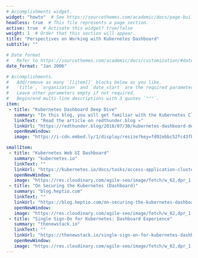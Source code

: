 ```yaml
---
# Accomplishments widget.
widget: "howto"  # See https://sourcethemes.com/academic/docs/page-builder/
headless: true  # This file represents a page section.
active: true  # Activate this widget? true/false
weight: 1  # Order that this section will appear.
title: "Perspectives on Working with Kubernetes Dashboard"
subtitle: ""

# Date format
#   Refer to https://sourcethemes.com/academic/docs/customization/#date-format
date_format: "Jan 2006"

# Accomplishments.
#   Add/remove as many `[[item]]` blocks below as you like.
#   `title`, `organization` and `date_start` are the required parameters.
#   Leave other parameters empty if not required.
#   Begin/end multi-line descriptions with 3 quotes `"""`.
item: 
 - title: "Kubernetes Dashboard Deep Dive"
   summary: "In this blog, you will get familiar with the Kubernetes Cluster UI Dashboard and with the various components that are pre-deployed in your sandbox environment."
   linkText: "Read the article on redthunder.blog »"
   linkUrl: "https://redthunder.blog/2018/07/30/kubernetes-dashboard-deep-dive/"
   openNewWindow: 
   image: "https://i-cdn.embed.ly/1/display/resize?key=fd92ebbc52fc43fb98f69e50e7893c13&url=https%3A%2F%2Fsolutionsanz.files.wordpress.com%2F2018%2F07%2F073018_0558_kubernetesd1.png%3Ffit%3D440%252C330&width=175" 

smallItem: 
 - title: "Kubernetes Web UI Dashboard"
   summary: "kubernetes.io"
   linkText: ""
   linkUrl: "https://kubernetes.io/docs/tasks/access-application-cluster/web-ui-dashboard/"
   openNewWindow: 
   image: "https://res.cloudinary.com/agile-seo/image/fetch/w_62,dpr_1.0,d_blank_am8gzx.png/https%3A%2F%2Flogo.clearbit.com%2Fkubernetes.io%3Fsize%3D250" 
 - title: "On Securing the Kubernetes (Dashboard)"
   summary: "blog.heptio.com"
   linkText: ""
   linkUrl: "https://blog.heptio.com/on-securing-the-kubernetes-dashboard-16b09b1b7aca"
   openNewWindow: 
   image: "https://res.cloudinary.com/agile-seo/image/fetch/w_62,dpr_1.0,d_blank_am8gzx.png/https%3A%2F%2Flogo.clearbit.com%2Fblog.heptio.com%3Fsize%3D250" 
 - title: "Single Sign-On for Kubernetes: Dashboard Experience"
   summary: "thenewstack.io"
   linkText: ""
   linkUrl: "https://thenewstack.io/single-sign-on-for-kubernetes-dashboard-experience/"
   openNewWindow: 
   image: "https://res.cloudinary.com/agile-seo/image/fetch/w_62,dpr_1.0,d_blank_am8gzx.png/https%3A%2F%2Flogo.clearbit.com%2Fthenewstack.io%3Fsize%3D250" 
---
```

